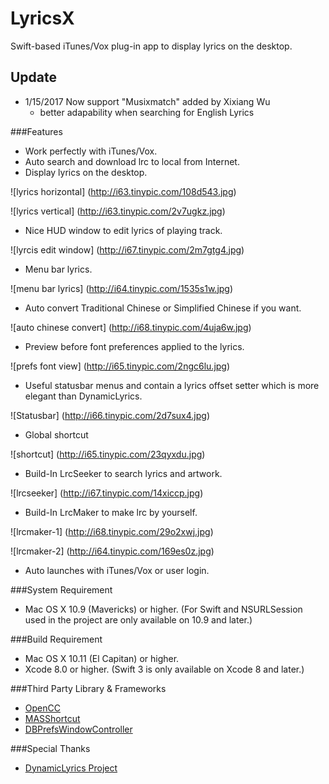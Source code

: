 # LyricsX
Swift-based iTunes/Vox plug-in app to display lyrics on the desktop.

## Update
* 1/15/2017 Now support "Musixmatch" added by Xixiang Wu
  * better adapability when searching for English Lyrics

###Features
* Work perfectly with iTunes/Vox.
* Auto search and download lrc to local from Internet.
* Display lyrics on the desktop.


![lyrics horizontal]
(http://i63.tinypic.com/108d543.jpg)

![lyrics vertical]
(http://i63.tinypic.com/2v7ugkz.jpg)
* Nice HUD window to edit lyrics of playing track.


![lyrcis edit window]
(http://i67.tinypic.com/2m7gtg4.jpg)

* Menu bar lyrics.


![menu bar lyrics]
(http://i64.tinypic.com/1535s1w.jpg)

* Auto convert Traditional Chinese or Simplified Chinese if you want.


![auto chinese convert]
(http://i68.tinypic.com/4uja6w.jpg)

* Preview before font preferences applied to the lyrics.


![prefs font view]
(http://i65.tinypic.com/2ngc6lu.jpg)

* Useful statusbar menus and contain a lyrics offset setter which is more elegant than DynamicLyrics.


![Statusbar]
(http://i66.tinypic.com/2d7sux4.jpg)

* Global shortcut


![shortcut]
(http://i65.tinypic.com/23qyxdu.jpg)


* Build-In LrcSeeker to search lyrics and artwork.


![lrcseeker]
(http://i67.tinypic.com/14xiccp.jpg)
* Build-In LrcMaker to make lrc by yourself.


![lrcmaker-1]
(http://i68.tinypic.com/29o2xwj.jpg)


![lrcmaker-2]
(http://i64.tinypic.com/169es0z.jpg)
* Auto launches with iTunes/Vox or user login.

###System Requirement
* Mac OS X 10.9 (Mavericks) or higher.
(For Swift and NSURLSession used in the project are only available on 10.9 and later.)

###Build Requirement
* Mac OS X 10.11 (El Capitan) or higher.
* Xcode 8.0 or higher.
(Swift 3 is only available on Xcode 8 and later.)

###Third Party Library & Frameworks
* [OpenCC](https://github.com/BYVoid/OpenCC)
* [MASShortcut](https://github.com/shpakovski/MASShortcut)
* [DBPrefsWindowController](https://github.com/kgn/DBPrefsWindowController)

###Special Thanks
* [DynamicLyrics Project](https://github.com/MartianZ/DynamicLyrics)

